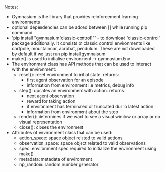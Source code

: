 Notes:

- Gymnasium is the library that provides reinforcement learning environments 
- optional dependencies can be added between [] while running pip command
- 'pip install "gymnasium[classic-control]"' - to download 'classic-control' package additionally. It consists of classic control environments like cartpole, mountaincar, acrobat, pendulum. These are not downloaded by default if we just run pip install gymnaisum
- make() is used to initialise environment -> gymnasium.Env
- The environment class has API methods  that can be used to interact with the environment:
  - reset(): reset environment to initial state. returns:
    - first agent observation for an episode
    - information from environment i.e metrics, debug info
  - step(): updates an environment with action. returns:
    - next agent observation 
    - reward for taking action
    - if environment has terminated or truncated dur to latest action
    - information from environment about the step
  - render(): determines if we want to see a visual window or array or no visual representation 
  - close(): closes the environment
- Attributes of environment class that can be used:
  - action_space: space object related to valid actions
  - observation_space: space object related to valid observations
  - spec: environment spec required to initialize the environment using make()
  - metadata: metadata of environment
  - np_random: random number generator